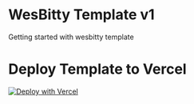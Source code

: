 # WesBitty Template v1

Getting started with wesbitty template

# Deploy Template to Vercel
 [![Deploy with Vercel](https://vercel.com/button)](https://vercel.com/new/clone?repository-url=https%3A%2F%2Fgithub.com%2Fwesbitty%2Fwesbitty%2Ftree%2Fmain%2Fapps%2Fweb&env=DATABASE_URL,NEXTAUTH_URL,NEXTAUTH_SECRET,GITHUB_ID,GITHUB_SECRET,PROJECT_ID_VERCEL,AUTH_BEARER_TOKEN,TEAM_ID_VERCEL&project-name=bittyv1&repository-name=bittyv1)